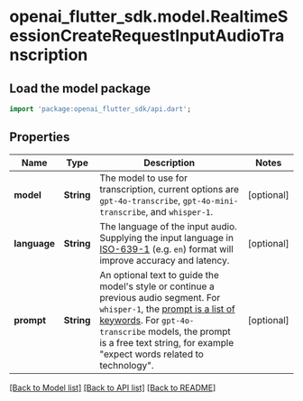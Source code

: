 # openai_flutter_sdk.model.RealtimeSessionCreateRequestInputAudioTranscription

## Load the model package
```dart
import 'package:openai_flutter_sdk/api.dart';
```

## Properties
Name | Type | Description | Notes
------------ | ------------- | ------------- | -------------
**model** | **String** | The model to use for transcription, current options are `gpt-4o-transcribe`, `gpt-4o-mini-transcribe`, and `whisper-1`.  | [optional] 
**language** | **String** | The language of the input audio. Supplying the input language in [ISO-639-1](https://en.wikipedia.org/wiki/List_of_ISO_639-1_codes) (e.g. `en`) format will improve accuracy and latency.  | [optional] 
**prompt** | **String** | An optional text to guide the model's style or continue a previous audio segment. For `whisper-1`, the [prompt is a list of keywords](/docs/guides/speech-to-text#prompting). For `gpt-4o-transcribe` models, the prompt is a free text string, for example \"expect words related to technology\".  | [optional] 

[[Back to Model list]](../README.md#documentation-for-models) [[Back to API list]](../README.md#documentation-for-api-endpoints) [[Back to README]](../README.md)


